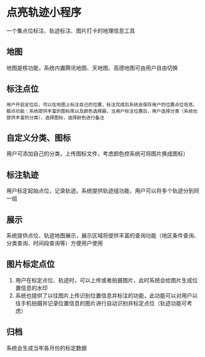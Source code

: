 # 点亮轨迹小程序
 一个集点位标注、轨迹标注、图片打卡的地理信息工具

## 地图
   地图是核功能，系统内置腾讯地图、天地图、高德地图可由用户自由切换
## 标注点位
    用户开启定位后，可以在地图上标注自己的位置，标注完成后系统会保存用户的位置点位信息。靓点功能：系统提供丰富的图标库以及颜色选择器，当用户标注位置后，用户选择分类（系统也提供丰富的分类），选择图标，选择颜色进行备注
## 自定义分类、图标
   用户可添加自己的分类，上传图标文件，考虑颜色控系统可将图片换成图标）
## 标注轨迹
   用户标定起始点位，记录轨迹。系统提供轨迹组功能，用户可以将多个轨迹分到同一组
## 展示
   系统提供点位、轨迹地图展示，展示区域将提供丰富的查询功能（地区条件查询、分类查询、时间段查询等）方便用户使用
## 图片标定点位
  1. 用户在标定点位、轨迹时，可以上传或者拍摄图片，此时系统会给图片生成位置信息的水印
  2. 系统也提供了以往图片上传识别位置信息并标注的功能，此功能可以对用户以往手机拍摄并记录位置信息的图片进行自动识别并标定点位（轨迹功能可考虑）

## 归档
  系统会生成当年各月份的标定数据

